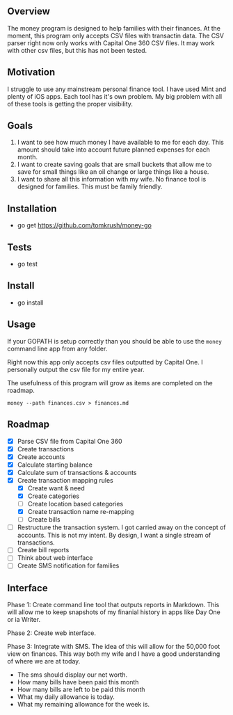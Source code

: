 ## Overview

The money program is designed to help families with their finances. At the moment, this program only accepts CSV files with transactin data. The CSV parser right now only works with Capital One 360 CSV files. It may work with other csv files, but this has not been tested.

## Motivation

I struggle to use any mainstream personal finance tool. I have used Mint and plenty of iOS apps. Each tool has it's own problem. My big problem with all of these tools is getting the proper visibility.

## Goals

1. I want to see how much money I have available to me for each day. This amount should take into account future planned expenses for each month.
2. I want to create saving goals that are small buckets that allow me to save for small things like an oil change or large things like a house.
3. I want to share all this information with my wife. No finance tool is designed for families. This must be family friendly.

## Installation
- go get https://github.com/tomkrush/money-go

## Tests
- go test

## Install
- go install

## Usage
If your GOPATH is setup correctly than you should be able to use the `money` command line app from any folder.

Right now this app only accepts csv files outputted by Capital One. I personally output the csv file for my entire year.

The usefulness of this program will grow as items are completed on the roadmap.

`money --path finances.csv > finances.md`

## Roadmap

- [x] Parse CSV file from Capital One 360
- [x] Create transactions
- [x] Create accounts
- [x] Calculate starting balance
- [x] Calculate sum of transactions & accounts
- [x] Create transaction mapping rules
    - [x] Create want & need
    - [x] Create categories
    - [ ] Create location based categories
    - [x] Create transaction name re-mapping
    - [ ] Create bills
- [ ] Restructure the transaction system. I got carried away on the concept of accounts. This is not my intent. By design, I want a single stream of transactions.
- [ ] Create bill reports
- [ ] Think about web interface
- [ ] Create SMS notification for families

## Interface

Phase 1:
Create command line tool that outputs reports in Markdown. This will allow me to keep snapshots of my finanial history in apps like Day One or ia Writer.

Phase 2:
Create web interface.

Phase 3:
Integrate with SMS. The idea of this will allow for the 50,000 foot view on finances. This way both my wife and I have a good understanding of where we are at today.
- The sms should display our net worth.
- How many bills have been paid this month
- How many bills are left to be paid this month
- What my daily allowance is today.
- What my remaining allowance for the week is.
